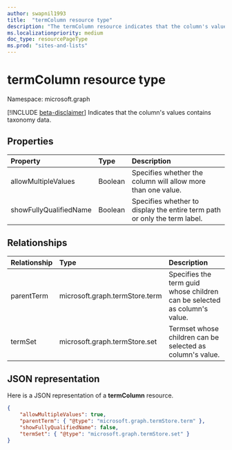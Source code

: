 ```yaml
---
author: swapnil1993
title:  "termColumn resource type"
description: "The termColumn resource indicates that the column's values contains taxonomy data."
ms.localizationpriority: medium
doc_type: resourcePageType
ms.prod: "sites-and-lists"
---
```

# termColumn resource type

Namespace: microsoft.graph

[!INCLUDE [beta-disclaimer](../../includes/beta-disclaimer.md)]
Indicates that the column's values contains taxonomy data.

## Properties

| Property | Type   | Description
|:--------------|:-------|:----------------------------------------------------
| allowMultipleValues | Boolean | Specifies whether the column will allow more than one value.
| showFullyQualifiedName | Boolean | Specifies whether to display the entire term path or only the term label.  

## Relationships

| Relationship   | Type                      | Description
|:----------------|:--------------------------|:-------------------------------
| parentTerm     | microsoft.graph.termStore.term | Specifies the term guid whose children can be selected as column's value.
| termSet      | microsoft.graph.termStore.set | Termset whose children can be selected as column's value. 

## JSON representation

Here is a JSON representation of a **termColumn** resource.
<!-- { "blockType": "resource", "@odata.type": "microsoft.graph.termColumn" } -->

```json
{
    "allowMultipleValues": true,
    "parentTerm": { "@type": "microsoft.graph.termStore.term" },
    "showFullyQualifiedName": false,
    "termSet": { "@type": "microsoft.graph.termStore.set" }
}
```

